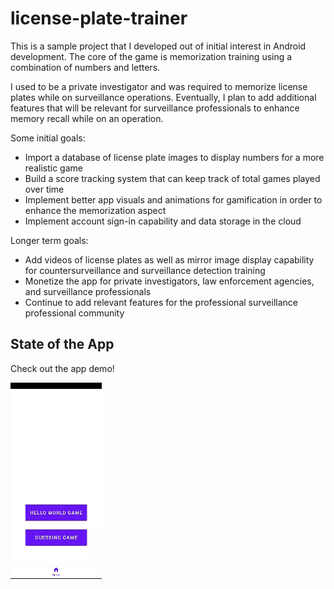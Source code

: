 # license-plate-trainer

This is a sample project that I developed out of initial interest in Android development. The core of the game is 
memorization training using a combination of numbers and letters.

I used to be a private investigator and was required to memorize license plates while on surveillance operations. Eventually, I plan 
to add additional features that will be relevant for surveillance professionals to enhance memory recall while on an operation.

Some initial goals:
- Import a database of license plate images to display numbers for a more realistic game
- Build a score tracking system that can keep track of total games played over time
- Implement better app visuals and animations for gamification in order to enhance the memorization aspect
- Implement account sign-in capability and data storage in the cloud

Longer term goals:
- Add videos of license plates as well as mirror image display capability for countersurveillance and surveillance detection training
- Monetize the app for private investigators, law enforcement agencies, and surveillance professionals
- Continue to add relevant features for the professional surveillance professional community


## State of the App 

Check out the app demo!

![App Demo](readme_media/GamePlayed.gif)
